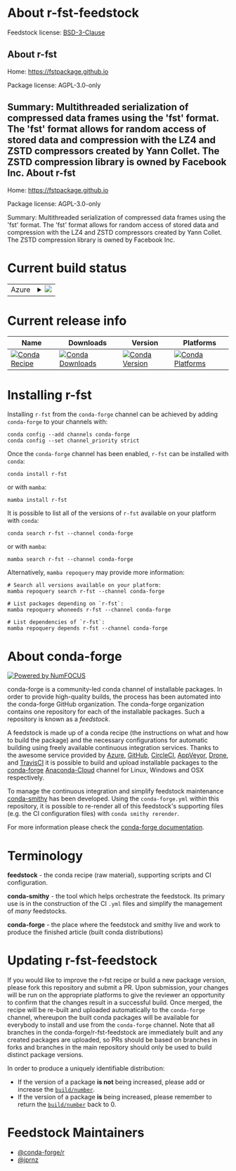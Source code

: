About r-fst-feedstock
=====================

Feedstock license: [BSD-3-Clause](https://github.com/conda-forge/r-fst-feedstock/blob/main/LICENSE.txt)

About r-fst
-----------

Home: https://fstpackage.github.io

Package license: AGPL-3.0-only

Summary: Multithreaded serialization of compressed data frames using the 'fst' format. The 'fst' format allows for random access of stored data and compression with the LZ4 and ZSTD compressors created by Yann Collet. The ZSTD compression library is owned by Facebook Inc.
About r-fst
-----------

Home: https://fstpackage.github.io

Package license: AGPL-3.0-only

Summary: Multithreaded serialization of compressed data frames using the 'fst' format. The 'fst' format allows for random access of stored data and compression with the LZ4 and ZSTD compressors created by Yann Collet. The ZSTD compression library is owned by Facebook Inc.

Current build status
====================


<table>
    
  <tr>
    <td>Azure</td>
    <td>
      <details>
        <summary>
          <a href="https://dev.azure.com/conda-forge/feedstock-builds/_build/latest?definitionId=4453&branchName=main">
            <img src="https://dev.azure.com/conda-forge/feedstock-builds/_apis/build/status/r-fst-feedstock?branchName=main">
          </a>
        </summary>
        <table>
          <thead><tr><th>Variant</th><th>Status</th></tr></thead>
          <tbody><tr>
              <td>linux_64_r_base4.2</td>
              <td>
                <a href="https://dev.azure.com/conda-forge/feedstock-builds/_build/latest?definitionId=4453&branchName=main">
                  <img src="https://dev.azure.com/conda-forge/feedstock-builds/_apis/build/status/r-fst-feedstock?branchName=main&jobName=linux&configuration=linux%20linux_64_r_base4.2" alt="variant">
                </a>
              </td>
            </tr><tr>
              <td>linux_64_r_base4.3</td>
              <td>
                <a href="https://dev.azure.com/conda-forge/feedstock-builds/_build/latest?definitionId=4453&branchName=main">
                  <img src="https://dev.azure.com/conda-forge/feedstock-builds/_apis/build/status/r-fst-feedstock?branchName=main&jobName=linux&configuration=linux%20linux_64_r_base4.3" alt="variant">
                </a>
              </td>
            </tr><tr>
              <td>osx_64_r_base4.2</td>
              <td>
                <a href="https://dev.azure.com/conda-forge/feedstock-builds/_build/latest?definitionId=4453&branchName=main">
                  <img src="https://dev.azure.com/conda-forge/feedstock-builds/_apis/build/status/r-fst-feedstock?branchName=main&jobName=osx&configuration=osx%20osx_64_r_base4.2" alt="variant">
                </a>
              </td>
            </tr><tr>
              <td>osx_64_r_base4.3</td>
              <td>
                <a href="https://dev.azure.com/conda-forge/feedstock-builds/_build/latest?definitionId=4453&branchName=main">
                  <img src="https://dev.azure.com/conda-forge/feedstock-builds/_apis/build/status/r-fst-feedstock?branchName=main&jobName=osx&configuration=osx%20osx_64_r_base4.3" alt="variant">
                </a>
              </td>
            </tr><tr>
              <td>osx_arm64_r_base4.2</td>
              <td>
                <a href="https://dev.azure.com/conda-forge/feedstock-builds/_build/latest?definitionId=4453&branchName=main">
                  <img src="https://dev.azure.com/conda-forge/feedstock-builds/_apis/build/status/r-fst-feedstock?branchName=main&jobName=osx&configuration=osx%20osx_arm64_r_base4.2" alt="variant">
                </a>
              </td>
            </tr><tr>
              <td>osx_arm64_r_base4.3</td>
              <td>
                <a href="https://dev.azure.com/conda-forge/feedstock-builds/_build/latest?definitionId=4453&branchName=main">
                  <img src="https://dev.azure.com/conda-forge/feedstock-builds/_apis/build/status/r-fst-feedstock?branchName=main&jobName=osx&configuration=osx%20osx_arm64_r_base4.3" alt="variant">
                </a>
              </td>
            </tr><tr>
              <td>win_64</td>
              <td>
                <a href="https://dev.azure.com/conda-forge/feedstock-builds/_build/latest?definitionId=4453&branchName=main">
                  <img src="https://dev.azure.com/conda-forge/feedstock-builds/_apis/build/status/r-fst-feedstock?branchName=main&jobName=win&configuration=win%20win_64_" alt="variant">
                </a>
              </td>
            </tr>
          </tbody>
        </table>
      </details>
    </td>
  </tr>
</table>

Current release info
====================

| Name | Downloads | Version | Platforms |
| --- | --- | --- | --- |
| [![Conda Recipe](https://img.shields.io/badge/recipe-r--fst-green.svg)](https://anaconda.org/conda-forge/r-fst) | [![Conda Downloads](https://img.shields.io/conda/dn/conda-forge/r-fst.svg)](https://anaconda.org/conda-forge/r-fst) | [![Conda Version](https://img.shields.io/conda/vn/conda-forge/r-fst.svg)](https://anaconda.org/conda-forge/r-fst) | [![Conda Platforms](https://img.shields.io/conda/pn/conda-forge/r-fst.svg)](https://anaconda.org/conda-forge/r-fst) |

Installing r-fst
================

Installing `r-fst` from the `conda-forge` channel can be achieved by adding `conda-forge` to your channels with:

```
conda config --add channels conda-forge
conda config --set channel_priority strict
```

Once the `conda-forge` channel has been enabled, `r-fst` can be installed with `conda`:

```
conda install r-fst
```

or with `mamba`:

```
mamba install r-fst
```

It is possible to list all of the versions of `r-fst` available on your platform with `conda`:

```
conda search r-fst --channel conda-forge
```

or with `mamba`:

```
mamba search r-fst --channel conda-forge
```

Alternatively, `mamba repoquery` may provide more information:

```
# Search all versions available on your platform:
mamba repoquery search r-fst --channel conda-forge

# List packages depending on `r-fst`:
mamba repoquery whoneeds r-fst --channel conda-forge

# List dependencies of `r-fst`:
mamba repoquery depends r-fst --channel conda-forge
```


About conda-forge
=================

[![Powered by
NumFOCUS](https://img.shields.io/badge/powered%20by-NumFOCUS-orange.svg?style=flat&colorA=E1523D&colorB=007D8A)](https://numfocus.org)

conda-forge is a community-led conda channel of installable packages.
In order to provide high-quality builds, the process has been automated into the
conda-forge GitHub organization. The conda-forge organization contains one repository
for each of the installable packages. Such a repository is known as a *feedstock*.

A feedstock is made up of a conda recipe (the instructions on what and how to build
the package) and the necessary configurations for automatic building using freely
available continuous integration services. Thanks to the awesome service provided by
[Azure](https://azure.microsoft.com/en-us/services/devops/), [GitHub](https://github.com/),
[CircleCI](https://circleci.com/), [AppVeyor](https://www.appveyor.com/),
[Drone](https://cloud.drone.io/welcome), and [TravisCI](https://travis-ci.com/)
it is possible to build and upload installable packages to the
[conda-forge](https://anaconda.org/conda-forge) [Anaconda-Cloud](https://anaconda.org/)
channel for Linux, Windows and OSX respectively.

To manage the continuous integration and simplify feedstock maintenance
[conda-smithy](https://github.com/conda-forge/conda-smithy) has been developed.
Using the ``conda-forge.yml`` within this repository, it is possible to re-render all of
this feedstock's supporting files (e.g. the CI configuration files) with ``conda smithy rerender``.

For more information please check the [conda-forge documentation](https://conda-forge.org/docs/).

Terminology
===========

**feedstock** - the conda recipe (raw material), supporting scripts and CI configuration.

**conda-smithy** - the tool which helps orchestrate the feedstock.
                   Its primary use is in the construction of the CI ``.yml`` files
                   and simplify the management of *many* feedstocks.

**conda-forge** - the place where the feedstock and smithy live and work to
                  produce the finished article (built conda distributions)


Updating r-fst-feedstock
========================

If you would like to improve the r-fst recipe or build a new
package version, please fork this repository and submit a PR. Upon submission,
your changes will be run on the appropriate platforms to give the reviewer an
opportunity to confirm that the changes result in a successful build. Once
merged, the recipe will be re-built and uploaded automatically to the
`conda-forge` channel, whereupon the built conda packages will be available for
everybody to install and use from the `conda-forge` channel.
Note that all branches in the conda-forge/r-fst-feedstock are
immediately built and any created packages are uploaded, so PRs should be based
on branches in forks and branches in the main repository should only be used to
build distinct package versions.

In order to produce a uniquely identifiable distribution:
 * If the version of a package **is not** being increased, please add or increase
   the [``build/number``](https://docs.conda.io/projects/conda-build/en/latest/resources/define-metadata.html#build-number-and-string).
 * If the version of a package **is** being increased, please remember to return
   the [``build/number``](https://docs.conda.io/projects/conda-build/en/latest/resources/define-metadata.html#build-number-and-string)
   back to 0.

Feedstock Maintainers
=====================

* [@conda-forge/r](https://github.com/conda-forge/r/)
* [@jprnz](https://github.com/jprnz/)

